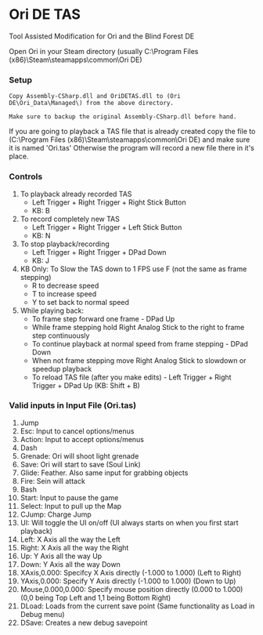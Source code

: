# Ori DE TAS
Tool Assisted Modification for Ori and the Blind Forest DE

Open Ori in your Steam directory (usually C:\Program Files (x86)\Steam\steamapps\common\Ori DE\)

### Setup
	Copy Assembly-CSharp.dll and OriDETAS.dll to (Ori DE\Ori_Data\Managed\) from the above directory.
	
	Make sure to backup the original Assembly-CSharp.dll before hand.

If you are going to playback a TAS file that is already created copy the file to (C:\Program Files (x86)\Steam\steamapps\common\Ori DE\) and make sure it is named 'Ori.tas'
Otherwise the program will record a new file there in it's place.

### Controls
1. To playback already recorded TAS
	* Left Trigger + Right Trigger + Right Stick Button
	* KB: B
2. To record completely new TAS
	* Left Trigger + Right Trigger + Left Stick Button
	* KB: N
3. To stop playback/recording
	* Left Trigger + Right Trigger + DPad Down
	* KB: J
4. KB Only: To Slow the TAS down to 1 FPS use F (not the same as frame stepping)
	* R to decrease speed
	* T to increase speed
	* Y to set back to normal speed
4. While playing back:
	* To frame step forward one frame - DPad Up
	* While frame stepping hold Right Analog Stick to the right to frame step continuously
	* To continue playback at normal speed from frame stepping - DPad Down
	* When not frame stepping move Right Analog Stick to slowdown or speedup playback
	* To reload TAS file (after you make edits) - Left Trigger + Right Trigger + DPad Up (KB: Shift + B)

### Valid inputs in Input File (Ori.tas)
1. Jump
2. Esc: Input to cancel options/menus
3. Action: Input to accept options/menus
4. Dash
5. Grenade: Ori will shoot light grenade
6. Save: Ori will start to save (Soul Link)
7. Glide: Feather. Also same input for grabbing objects
8. Fire: Sein will attack
9. Bash
10. Start: Input to pause the game
11. Select: Input to pull up the Map
12. CJump: Charge Jump
13. UI: Will toggle the UI on/off (UI always starts on when you first start playback)
13. Left: X Axis all the way the Left
14. Right: X Axis all the way the Right
15. Up: Y Axis all the way Up
16. Down: Y Axis all the way Down
17. XAxis,0.000: Specifcy X Axis directly (-1.000 to 1.000) (Left to Right)
18. YAxis,0.000: Specify Y Axis directly (-1.000 to 1.000) (Down to Up)
19. Mouse,0.000,0.000: Specify mouse position directly (0.000 to 1.000) (0,0 being Top Left and 1,1 being Bottom Right)
20. DLoad: Loads from the current save point (Same functionality as Load in Debug menu)
21. DSave: Creates a new debug savepoint
